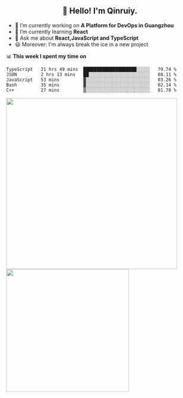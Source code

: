 <h2 align="center">👋 Hello! I'm Qinruiy.</h2>


- 🔭 I’m currently working on **A Platform for DevOps in Guangzhou**
- 🌱 I’m currently learning **React**
- 💬 Ask me about **React,JavaScript and TypeScript**
- 😃 Moreover: I'm always break the ice in a new project

📊 **This week I spent my time on**

<!--START_SECTION:waka-->
```text
TypeScript   21 hrs 49 mins  ████████████████████░░░░░   79.74 % 
JSON         2 hrs 13 mins   ██░░░░░░░░░░░░░░░░░░░░░░░   08.11 % 
JavaScript   53 mins         ▓░░░░░░░░░░░░░░░░░░░░░░░░   03.26 % 
Bash         35 mins         ▓░░░░░░░░░░░░░░░░░░░░░░░░   02.14 % 
C++          27 mins         ▒░░░░░░░░░░░░░░░░░░░░░░░░   01.70 % 
```
<!--END_SECTION:waka-->

<p>
<img align="left" width="460" src="https://github-readme-stats.vercel.app/api?username=Qinruiy&custom_title=Qrinruiy's Github Stats&theme=graywhite&hide_border=true"/> <img align="left" width="330" src="https://github-readme-stats.vercel.app/api/top-langs/?username=Qinruiy&layout=compact&theme=graywhite&hide_border=true"/>
</p>

